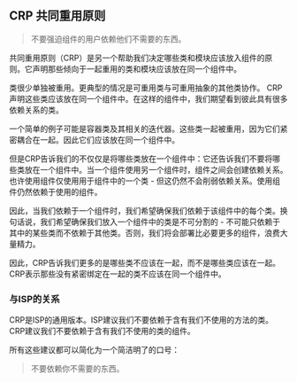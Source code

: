 
## CRP 共同重用原则

> 不要强迫组件的用户依赖他们不需要的东西。

共同重用原则（CRP）是另一个帮助我们决定哪些类和模块应该放入组件的原则。它声明那些倾向于一起重用的类和模块应该放在同一个组件中。

类很少单独被重用。更典型的情况是可重用类与可重用抽象的其他类协作。 CRP声明这些类应该放在同一个组件中。在这样的组件中，我们期望看到彼此具有很多依赖关系的类。

一个简单的例子可能是容器类及其相关的迭代器。这些类一起被重用，因为它们紧密耦合在一起。因此它们应该放在同一个组件中。

但是CRP告诉我们的不仅仅是将哪些类放在一个组件中：它还告诉我们不要将哪些类放在一个组件中。当一个组件使用另一个组件时，组件之间会创建依赖关系。也许使用组件仅使用用于组件中的一个类 - 但这仍然不会削弱依赖关系。使用组件仍然依赖于使用的组件。

因此，当我们依赖于一个组件时，我们希望确保我们依赖于该组件中的每个类。换句话说，我们希望确保我们放入一个组件中的类是不可分割的 - 不可能只依赖于其中的某些类而不依赖于其他类。否则，我们将会部署比必要更多的组件，浪费大量精力。

因此，CRP告诉我们更多的是哪些类不应该在一起，而不是哪些类应该在一起。CRP表示那些没有紧密绑定在一起的类不应该在同一个组件中。

### 与ISP的关系

CRP是ISP的通用版本。ISP建议我们不要依赖于含有我们不使用的方法的类。CRP建议我们不要依赖于含有我们不使用的类的组件。

所有这些建议都可以简化为一个简洁明了的口号：

> 不要依赖你不需要的东西。